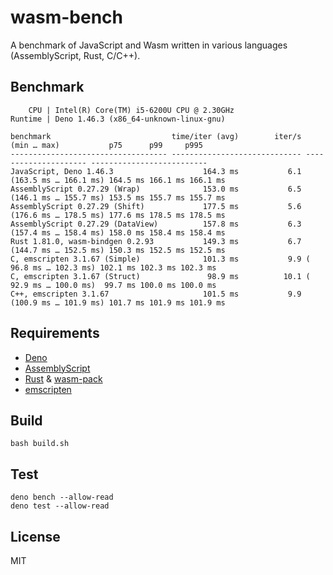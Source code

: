 # wasm-bench

A benchmark of JavaScript and Wasm written in various languages (AssemblyScript,
Rust, C/C++).

## Benchmark

```
    CPU | Intel(R) Core(TM) i5-6200U CPU @ 2.30GHz
Runtime | Deno 1.46.3 (x86_64-unknown-linux-gnu)

benchmark                           time/iter (avg)        iter/s      (min … max)           p75      p99     p995
----------------------------------- ----------------------------- --------------------- --------------------------
JavaScript, Deno 1.46.3                    164.3 ms           6.1 (163.5 ms … 166.1 ms) 164.5 ms 166.1 ms 166.1 ms
AssemblyScript 0.27.29 (Wrap)              153.0 ms           6.5 (146.1 ms … 155.7 ms) 153.5 ms 155.7 ms 155.7 ms
AssemblyScript 0.27.29 (Shift)             177.5 ms           5.6 (176.6 ms … 178.5 ms) 177.6 ms 178.5 ms 178.5 ms
AssemblyScript 0.27.29 (DataView)          157.8 ms           6.3 (157.4 ms … 158.4 ms) 158.0 ms 158.4 ms 158.4 ms
Rust 1.81.0, wasm-bindgen 0.2.93           149.3 ms           6.7 (144.7 ms … 152.5 ms) 150.3 ms 152.5 ms 152.5 ms
C, emscripten 3.1.67 (Simple)              101.3 ms           9.9 ( 96.8 ms … 102.3 ms) 102.1 ms 102.3 ms 102.3 ms
C, emscripten 3.1.67 (Struct)               98.9 ms          10.1 ( 92.9 ms … 100.0 ms)  99.7 ms 100.0 ms 100.0 ms
C++, emscripten 3.1.67                     101.5 ms           9.9 (100.9 ms … 101.9 ms) 101.7 ms 101.9 ms 101.9 ms
```

## Requirements

- [Deno](https://github.com/denoland/deno)
- [AssemblyScript](https://github.com/AssemblyScript/assemblyscript)
- [Rust](https://github.com/rust-lang/rust) &
  [wasm-pack](https://github.com/rustwasm/wasm-pack)
- [emscripten](https://github.com/emscripten-core/emscripten)

## Build

```
bash build.sh
```

## Test

```
deno bench --allow-read
deno test --allow-read
```

## License

MIT
